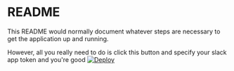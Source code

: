 # README

This README would normally document whatever steps are necessary to get the
application up and running.

However, all you really need to do is click this button and specify your slack app token and you're good
[![Deploy](https://www.herokucdn.com/deploy/button.svg)](https://heroku.com/deploy)
